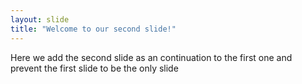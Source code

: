 ```yaml
---
layout: slide
title: "Welcome to our second slide!"
---
```

Here we add the second slide as an continuation to the first one and prevent the first slide to be the only slide
